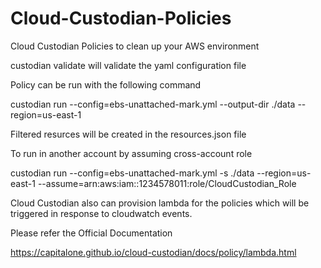 # Cloud-Custodian-Policies
Cloud Custodian Policies to clean up your AWS environment

custodian validate <policy file> will validate the yaml configuration file

Policy can be run with the following command

custodian run --config=ebs-unattached-mark.yml --output-dir ./data --region=us-east-1 

Filtered resurces will be created in the resources.json file

To run in another account by assuming cross-account role

custodian run --config=ebs-unattached-mark.yml -s ./data --region=us-east-1 --assume=arn:aws:iam::1234578011:role/CloudCustodian_Role


Cloud Custodian also can provision lambda for the policies which will be triggered in response to cloudwatch events.

Please refer the Official Documentation

https://capitalone.github.io/cloud-custodian/docs/policy/lambda.html


